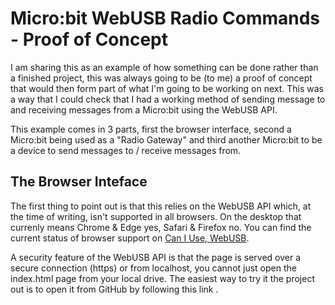 # Micro:bit WebUSB Radio Commands - Proof of Concept
I am sharing this as an example of how something can be done rather than a finished project, this was always going to be (to me) a proof of concept that would then form part of what I'm going to be working on next. This was a way that I could check that I had a working method of sending message to and receiving messages from a Micro:bit using the WebUSB API.

This example comes in 3 parts, first the browser interface, second a Micro:bit being used as a "Radio Gateway" and third another Micro:bit to be a device to send messages to / receive messages from.

## The Browser Inteface
The first thing to point out is that this relies on the WebUSB API which, at the time of writing, isn't supported in all browsers. On the desktop that currenly means Chrome & Edge yes, Safari & Firefox no. You can find the current status of browser support on [Can I Use, WebUSB](https://caniuse.com/webusb).

A security feature of the WebUSB API is that the page is served over a secure connection (https) or from localhost, you cannot just open the index.html page from your local drive. The easiest way to try it the project out is to open it from GitHub by following this link []().
